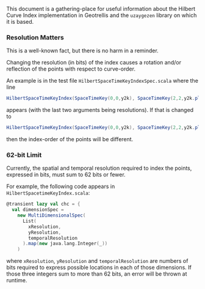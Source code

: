 This document is a gathering-place for useful information about the Hilbert Curve Index implementation in Geotrellis and the `uzaygezen` library on which it is based.

### Resolution Matters ###

This is a well-known fact, but there is no harm in a reminder.

Changing the resolution (in bits) of the index causes a rotation and/or reflection of the points with respect to curve-order.

An example is in the test file `HilbertSpaceTimeKeyIndexSpec.scala` where the line
```scala
HilbertSpaceTimeKeyIndex(SpaceTimeKey(0,0,y2k), SpaceTimeKey(2,2,y2k.plusMillis(1)),2,1)
```
appears (with the last two arguments being resolutions).  If that is changed to
```scala
HilbertSpaceTimeKeyIndex(SpaceTimeKey(0,0,y2k), SpaceTimeKey(2,2,y2k.plusMillis(1)),3,1)
```
then the index-order of the points will be different.

### 62-bit Limit ###

Currently, the spatial and temporal resolution required to index the points, expressed in bits, must sum to 62 bits or fewer.

For example, the following code appears in `HilbertSpacetimeKeyIndex.scala`:
```scala
@transient lazy val chc = {
  val dimensionSpec =
    new MultiDimensionalSpec(
      List(
        xResolution,
        yResolution,
        temporalResolution
      ).map(new java.lang.Integer(_))
    )
```
where `xResolution`, `yResolution` and `temporalResolution` are numbers of bits required to express possible locations in each of those dimensions.  If those three integers sum to more than 62 bits, an error will be thrown at runtime.
